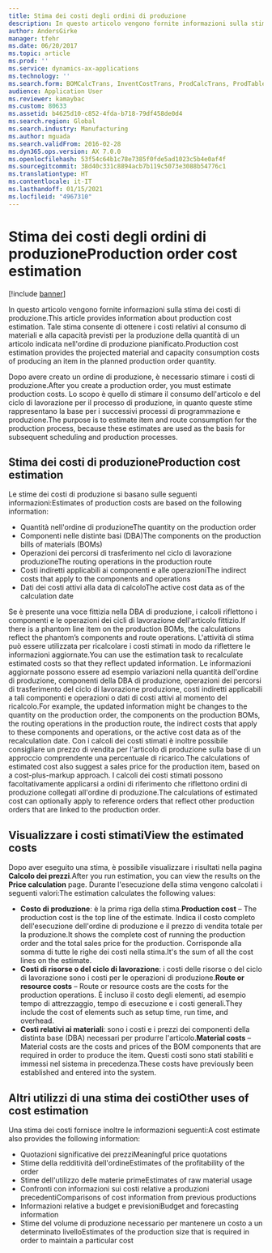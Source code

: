 ```yaml
---
title: Stima dei costi degli ordini di produzione
description: In questo articolo vengono fornite informazioni sulla stima dei costi di produzione. Tale stima consente di ottenere i costi relativi al consumo di materiali e alla capacità previsti per la produzione della quantità di un articolo indicata nell'ordine di produzione pianificato.
author: AndersGirke
manager: tfehr
ms.date: 06/20/2017
ms.topic: article
ms.prod: ''
ms.service: dynamics-ax-applications
ms.technology: ''
ms.search.form: BOMCalcTrans, InventCostTrans, ProdCalcTrans, ProdTableJour, ProdTableListPage
audience: Application User
ms.reviewer: kamaybac
ms.custom: 80633
ms.assetid: b4625d10-c852-4fda-b718-79df458de0d4
ms.search.region: Global
ms.search.industry: Manufacturing
ms.author: mguada
ms.search.validFrom: 2016-02-28
ms.dyn365.ops.version: AX 7.0.0
ms.openlocfilehash: 53f54c64b1c78e7385f0fde5ad1023c5b4e0af4f
ms.sourcegitcommit: 38d40c331c8894acb7b119c5073e3088b54776c1
ms.translationtype: HT
ms.contentlocale: it-IT
ms.lasthandoff: 01/15/2021
ms.locfileid: "4967310"
---
```

# <a name="production-order-cost-estimation"></a><span data-ttu-id="b68ea-104">Stima dei costi degli ordini di produzione</span><span class="sxs-lookup"><span data-stu-id="b68ea-104">Production order cost estimation</span></span>

[!include [banner](../includes/banner.md)]

<span data-ttu-id="b68ea-105">In questo articolo vengono fornite informazioni sulla stima dei costi di produzione.</span><span class="sxs-lookup"><span data-stu-id="b68ea-105">This article provides information about production cost estimation.</span></span> <span data-ttu-id="b68ea-106">Tale stima consente di ottenere i costi relativi al consumo di materiali e alla capacità previsti per la produzione della quantità di un articolo indicata nell'ordine di produzione pianificato.</span><span class="sxs-lookup"><span data-stu-id="b68ea-106">Production cost estimation provides the projected material and capacity consumption costs of producing an item in the planned production order quantity.</span></span> 

<span data-ttu-id="b68ea-107">Dopo avere creato un ordine di produzione, è necessario stimare i costi di produzione.</span><span class="sxs-lookup"><span data-stu-id="b68ea-107">After you create a production order, you must estimate production costs.</span></span> <span data-ttu-id="b68ea-108">Lo scopo è quello di stimare il consumo dell'articolo e del ciclo di lavorazione per il processo di produzione, in quanto queste stime rappresentano la base per i successivi processi di programmazione e produzione.</span><span class="sxs-lookup"><span data-stu-id="b68ea-108">The purpose is to estimate item and route consumption for the production process, because these estimates are used as the basis for subsequent scheduling and production processes.</span></span>

## <a name="production-cost-estimation"></a><span data-ttu-id="b68ea-109">Stima dei costi di produzione</span><span class="sxs-lookup"><span data-stu-id="b68ea-109">Production cost estimation</span></span>
<span data-ttu-id="b68ea-110">Le stime dei costi di produzione si basano sulle seguenti informazioni:</span><span class="sxs-lookup"><span data-stu-id="b68ea-110">Estimates of production costs are based on the following information:</span></span>

-   <span data-ttu-id="b68ea-111">Quantità nell'ordine di produzione</span><span class="sxs-lookup"><span data-stu-id="b68ea-111">The quantity on the production order</span></span>
-   <span data-ttu-id="b68ea-112">Componenti nelle distinte basi (DBA)</span><span class="sxs-lookup"><span data-stu-id="b68ea-112">The components on the production bills of materials (BOMs)</span></span>
-   <span data-ttu-id="b68ea-113">Operazioni dei percorsi di trasferimento nel ciclo di lavorazione produzione</span><span class="sxs-lookup"><span data-stu-id="b68ea-113">The routing operations in the production route</span></span>
-   <span data-ttu-id="b68ea-114">Costi indiretti applicabili ai componenti e alle operazioni</span><span class="sxs-lookup"><span data-stu-id="b68ea-114">The indirect costs that apply to the components and operations</span></span>
-   <span data-ttu-id="b68ea-115">Dati dei costi attivi alla data di calcolo</span><span class="sxs-lookup"><span data-stu-id="b68ea-115">The active cost data as of the calculation date</span></span>

<span data-ttu-id="b68ea-116">Se è presente una voce fittizia nella DBA di produzione, i calcoli riflettono i componenti e le operazioni dei cicli di lavorazione dell'articolo fittizio.</span><span class="sxs-lookup"><span data-stu-id="b68ea-116">If there is a phantom line item on the production BOMs, the calculations reflect the phantom’s components and route operations.</span></span> <span data-ttu-id="b68ea-117">L'attività di stima può essere utilizzata per ricalcolare i costi stimati in modo da riflettere le informazioni aggiornate.</span><span class="sxs-lookup"><span data-stu-id="b68ea-117">You can use the estimation task to recalculate estimated costs so that they reflect updated information.</span></span> <span data-ttu-id="b68ea-118">Le informazioni aggiornate possono essere ad esempio variazioni nella quantità dell'ordine di produzione, componenti della DBA di produzione, operazioni dei percorsi di trasferimento del ciclo di lavorazione produzione, costi indiretti applicabili a tali componenti e operazioni o dati di costi attivi al momento del ricalcolo.</span><span class="sxs-lookup"><span data-stu-id="b68ea-118">For example, the updated information might be changes to the quantity on the production order, the components on the production BOMs, the routing operations in the production route, the indirect costs that apply to these components and operations, or the active cost data as of the recalculation date.</span></span> <span data-ttu-id="b68ea-119">Con i calcoli dei costi stimati è inoltre possibile consigliare un prezzo di vendita per l'articolo di produzione sulla base di un approccio comprendente una percentuale di ricarico.</span><span class="sxs-lookup"><span data-stu-id="b68ea-119">The calculations of estimated cost also suggest a sales price for the production item, based on a cost-plus-markup approach.</span></span> <span data-ttu-id="b68ea-120">I calcoli dei costi stimati possono facoltativamente applicarsi a ordini di riferimento che riflettono ordini di produzione collegati all'ordine di produzione.</span><span class="sxs-lookup"><span data-stu-id="b68ea-120">The calculations of estimated cost can optionally apply to reference orders that reflect other production orders that are linked to the production order.</span></span>

## <a name="view-the-estimated-costs"></a><span data-ttu-id="b68ea-121">Visualizzare i costi stimati</span><span class="sxs-lookup"><span data-stu-id="b68ea-121">View the estimated costs</span></span>
<span data-ttu-id="b68ea-122">Dopo aver eseguito una stima, è possibile visualizzare i risultati nella pagina **Calcolo dei prezzi**.</span><span class="sxs-lookup"><span data-stu-id="b68ea-122">After you run estimation, you can view the results on the **Price calculation** page.</span></span> <span data-ttu-id="b68ea-123">Durante l'esecuzione della stima vengono calcolati i seguenti valori:</span><span class="sxs-lookup"><span data-stu-id="b68ea-123">The estimation calculates the following values:</span></span>

-   <span data-ttu-id="b68ea-124">**Costo di produzione**: è la prima riga della stima.</span><span class="sxs-lookup"><span data-stu-id="b68ea-124">**Production cost** – The production cost is the top line of the estimate.</span></span> <span data-ttu-id="b68ea-125">Indica il costo completo dell'esecuzione dell'ordine di produzione e il prezzo di vendita totale per la produzione.</span><span class="sxs-lookup"><span data-stu-id="b68ea-125">It shows the complete cost of running the production order and the total sales price for the production.</span></span> <span data-ttu-id="b68ea-126">Corrisponde alla somma di tutte le righe dei costi nella stima.</span><span class="sxs-lookup"><span data-stu-id="b68ea-126">It's the sum of all the cost lines on the estimate.</span></span>
-   <span data-ttu-id="b68ea-127">**Costi di risorse o del ciclo di lavorazione**: i costi delle risorse o del ciclo di lavorazione sono i costi per le operazioni di produzione.</span><span class="sxs-lookup"><span data-stu-id="b68ea-127">**Route or resource costs** – Route or resource costs are the costs for the production operations.</span></span> <span data-ttu-id="b68ea-128">È incluso il costo degli elementi, ad esempio tempo di attrezzaggio, tempo di esecuzione e i costi generali.</span><span class="sxs-lookup"><span data-stu-id="b68ea-128">They include the cost of elements such as setup time, run time, and overhead.</span></span>
-   <span data-ttu-id="b68ea-129">**Costi relativi ai materiali**: sono i costi e i prezzi dei componenti della distinta base (DBA) necessari per produrre l'articolo.</span><span class="sxs-lookup"><span data-stu-id="b68ea-129">**Material costs** – Material costs are the costs and prices of the BOM components that are required in order to produce the item.</span></span> <span data-ttu-id="b68ea-130">Questi costi sono stati stabiliti e immessi nel sistema in precedenza.</span><span class="sxs-lookup"><span data-stu-id="b68ea-130">These costs have previously been established and entered into the system.</span></span>

## <a name="other-uses-of-cost-estimation"></a><span data-ttu-id="b68ea-131">Altri utilizzi di una stima dei costi</span><span class="sxs-lookup"><span data-stu-id="b68ea-131">Other uses of cost estimation</span></span>
<span data-ttu-id="b68ea-132">Una stima dei costi fornisce inoltre le informazioni seguenti:</span><span class="sxs-lookup"><span data-stu-id="b68ea-132">A cost estimate also provides the following information:</span></span>

-   <span data-ttu-id="b68ea-133">Quotazioni significative dei prezzi</span><span class="sxs-lookup"><span data-stu-id="b68ea-133">Meaningful price quotations</span></span>
-   <span data-ttu-id="b68ea-134">Stime della redditività dell'ordine</span><span class="sxs-lookup"><span data-stu-id="b68ea-134">Estimates of the profitability of the order</span></span>
-   <span data-ttu-id="b68ea-135">Stime dell'utilizzo delle materie prime</span><span class="sxs-lookup"><span data-stu-id="b68ea-135">Estimates of raw material usage</span></span>
-   <span data-ttu-id="b68ea-136">Confronti con informazioni sui costi relative a produzioni precedenti</span><span class="sxs-lookup"><span data-stu-id="b68ea-136">Comparisons of cost information from previous productions</span></span>
-   <span data-ttu-id="b68ea-137">Informazioni relative a budget e previsioni</span><span class="sxs-lookup"><span data-stu-id="b68ea-137">Budget and forecasting information</span></span>
-   <span data-ttu-id="b68ea-138">Stime del volume di produzione necessario per mantenere un costo a un determinato livello</span><span class="sxs-lookup"><span data-stu-id="b68ea-138">Estimates of the production size that is required in order to maintain a particular cost</span></span>




